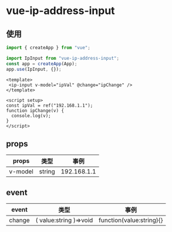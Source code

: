 # vue-ip-address-input

## 使用

```ts
import { createApp } from "vue";

import IpInput from "vue-ip-address-input";
const app = createApp(App);
app.use(IpInput, {});
```

```vue
<template>
 <ip-input v-model="ipVal" @change="ipChange" />
</template>

<script setup>
const ipVal = ref("192.168.1.1");
function ipChange(v) {
  console.log(v);
}
</script>
```

## props

| props   | 类型   | 事例        |
| ------- | ------ | ----------- |
| v-model | string | 192.168.1.1 |



## event

| event  | 类型                   | 事例                     |
| ------ | ---------------------- | ------------------------ |
| change | ( value:string )=>void | function(value:string){} |